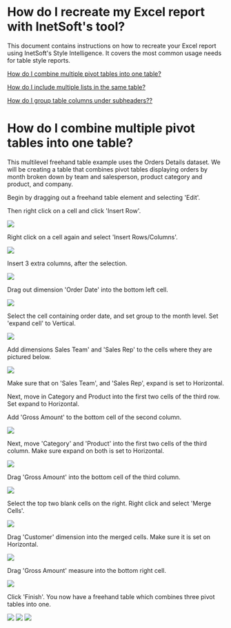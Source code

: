 # How do I recreate my Excel report with InetSoft's tool?

This document contains instructions on how to recreate your Excel report using InetSoft's Style Intelligence. It covers the most common usage needs for table style reports.

[How do I combine multiple pivot tables into one table?](#pivot)

[How do I include multiple lists in the same table?](#lists)

[How do I group table columns under subheaders??](#sub)




# How do I combine multiple pivot tables into one table? <a name="pivot"></a>

This multilevel freehand table example uses the Orders Details dataset. We will be creating a table that combines pivot tables displaying orders by month broken down by team and salesperson, product category and product, and company.

Begin by dragging out a freehand table element and selecting 'Edit'.

Then right click on a cell and click 'Insert Row'. 

![](screenshots/insert-row-highlight.png)


Right click on a cell again and select 'Insert Rows/Columns'.

![](screenshots/insert-rows-columns-highlight.png)


Insert 3 extra columns, after the selection.

![](screenshots/insert-extra-rows-columns-highlight.png)

Drag out dimension 'Order Date' into the bottom left cell. 

![](screenshots/order-date-into-bottom-left-column-highlight.png)

Select the cell containing order date, and set group to the month level. Set 'expand cell' to Vertical.

![](screenshots/set-grouping-to-by-month.PNG)



Add dimensions Sales Team' and 'Sales Rep' to the cells where they are pictured below.

![](screenshots/add-sales-team.PNG)





Make sure that on 'Sales Team', and 'Sales Rep', expand is set to Horizontal.

Next, move in Category and Product into the first two cells of the third row. Set expand to Horizontal.

Add 'Gross Amount' to the bottom cell of the second column.

![](screenshots/add-gross-amount-dimension.PNG)

Next, move 'Category' and 'Product' into the first two cells of the third column. Make sure expand on both is set to Horizontal.

![](screenshots/move-in-category-and-product.PNG)



Drag 'Gross Amount' into the bottom cell of the third column.

![](screenshots/drag-out-gross-amount-again.PNG)

Select the top two blank cells on the right. Right click  and select 'Merge Cells'.

![](screenshots/merge_cells.PNG)

Drag 'Customer' dimension into the merged cells. Make sure it is set on Horizontal.

![](screenshots/drag-customer-into-fourth-space-highlight.PNG)


Drag 'Gross Amount' measure into the bottom right cell.

![](screenshots/drag-gross-amount-into-fourth.PNG)

Click 'Finish'. You now have a freehand table which combines three pivot tables into one.


![](screenshots/combine-pivot-table-result.PNG) ![](screenshots/combine-pivot-table-result1.PNG) ![](screenshots/combine-pivot-table-result2.PNG)
